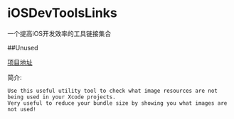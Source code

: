 # iOSDevToolsLinks
一个提高iOS开发效率的工具链接集合

##Unused

[项目地址](https://github.com/jeffhodnett/Unused)

简介:

	Use this useful utility tool to check what image resources are not being used in your Xcode projects.
	Very useful to reduce your bundle size by showing you what images are not used!
